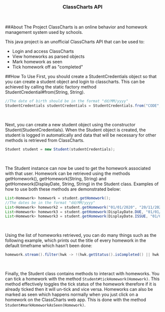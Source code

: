 <h3 align="center">ClassCharts API</h3>
<br />

##About The Project
ClassCharts is an online behavior and homework management system used by schools.

This java project is an unofficial ClassCharts API that can be used to:
- Login and access ClassCharts
- View homeworks as parsed objects
- Mark homework as seen
- Tick homework off as "completed"

##How To Use
First, you should create a StudentCredentials object so that you can create a student object and login to classcharts.
This can be achieved by calling the static factory method StudentCredential#from(String, String).
```java
//The date of birth should be in the format "dd/MM/yyyy"
StudentCredentials studentCredentials = StudentCredentials.from("CODE", "DATE_OF_BIRTH");
```
<br />

Next, you can create a new student object using the constructor Student(StudentCredentials).
When the Student object is created, the student is logged in automatically and data that will be necessary for other methods is retrieved from ClassCharts.
```java
Student student = new Student(studentCredentials);
```
<br />

The Student instance can now be used to get the homework associated with that user.
Homework can be retrieved using the methods getHomework(), getHomework(String, String) and getHomework(DisplayDate, String, String) in the Student class.
Examples of how to use both these methods are demonstrated below:
```java
List<Homework> homework = student.getHomework();
//The dates be in the format "dd/MM/yyyy"
List<Homework> homework2 = student.getHomework("01/01/2020", "20/11/2020");
List<Homework> homework3 = student.getHomework(DisplayDate.DUE, "01/01/2020", "20/11/2020");
List<Homework> homework3 = student.getHomework(DisplayDate.ISSUE, "01/01/2020", "20/11/2020");
```
<br />

Using the list of homeworks retrieved, you can do many things such as the following example, which prints out the title of every homework in the default timeframe which hasn't been done:
```java
homework.stream().filter(hwk -> !(hwk.getStatus().isCompleted() || hwk.getStatus().isTicked())).map(Homework::getTitle).forEach(System.out::println);
```
<br />

Finally, the Student class contains methods to interact with homeworks.
You can tick a homework with the method `Student#tickHomework(Homework)`. This method effectively toggles the tick status of the homework therefore if it is already ticked then it will un-tick and vice versa.
Homeworks can also be marked as seen which happens normally when you just click on a homework on the ClassCharts web app. This is done with the method `Student#markHomeworkAsSeen(Homework)`.